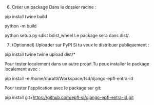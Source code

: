 6. Créer un package
Dans le dossier racine :

pip install twine build

python -m build

python setup.py sdist bdist_wheel
Le package sera dans dist/.


7. (Optionnel) Uploader sur PyPI
Si tu veux le distribuer publiquement :

pip install twine
twine upload dist/*



Pour tester localement dans un autre projet
Tu peux installer le package localement avec :

pip install -e /home/duratti/Workspace/fsd/django-epfl-entra-id



Pour tester l'application avec le package sur git:

pip install git+https://github.com/epfl-si/django-epfl-entra-id.git
